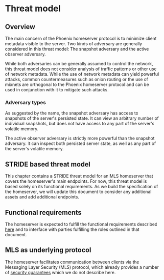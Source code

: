 # Threat model

## Overview

The main concern of the Phoenix homeserver protocol is to minimize client metadata visible to the server. Two kinds of adversary are generally considered in this threat model: The snapshot adversary and the active observer adversary.

While both adversaries can be generally assumed to control the network, this threat model does not consider analysis of traffic patterns or other use of network metadata. While the use of network metadata can yield powerful attacks, common countermeasures such as onion routing or the use of mixnets are orthogonal to the Phoenix homeserver protocol and can be used in conjunction with it to mitigate such attacks.

### Adversary types

As suggested by the name, the snapshot adversary has access to snapshots of the server's persisted state. It can view an arbitrary number of individual snapshots, but does not have access to any part of the server's volatile memory.

The active observer adversary is strictly more powerful than the snapshot adversary. It can inspect both persisted server state, as well as any part of the server's volatile memory.

## STRIDE based threat model

This chapter contains a STRIDE threat model for an MLS homeserver that covers the homeserver's main endpoints. For now, this threat model is based solely on its functional requirements. As we build the specification of the homeserver, we will update this document to consider any additional assets and add additional endpoints.

## Functional requirements

The homeserver is expected to fulfill the functional requirements described [here](./functional_requirements.md) and to interface with parties fulfilling the roles outlined in that document.

## MLS as underlying protocol

The homeserver facilitates communication between clients via the Messaging Layer Security (MLS) protocol, which already provides a number of [security guarantees](https://www.ietf.org/id/draft-ietf-mls-architecture-08.html#name-intended-security-guarantee) which we do not describe here.
